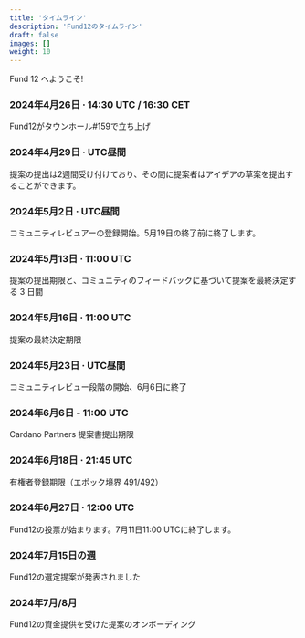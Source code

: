 ```yaml
---
title: 'タイムライン'
description: 'Fund12のタイムライン'
draft: false
images: []
weight: 10
---
```


Fund 12 へようこそ!

### 2024年4月26日 · 14:30 UTC / 16:30 CET

Fund12がタウンホール#159で立ち上げ

### 2024年4月29日 · UTC昼間

提案の提出は2週間受け付けており、その間に提案者はアイデアの草案を提出することができます。

### 2024年5月2日 · UTC昼間

コミュニティレビュアーの登録開始。5月19日の終了前に終了します。

### 2024年5月13日 · 11:00 UTC

提案の提出期限と、コミュニティのフィードバックに基づいて提案を最終決定する 3 日間

### 2024年5月16日 · 11:00 UTC

提案の最終決定期限

### 2024年5月23日 · UTC昼間

コミュニティレビュー段階の開始、6月6日に終了

### 2024年6月6日 - 11:00 UTC

Cardano Partners 提案書提出期限

### 2024年6月18日 · 21:45 UTC

有権者登録期限（エポック境界 491/492）

### 2024年6月27日 · 12:00 UTC

Fund12の投票が始まります。7月11日11:00 UTCに終了します。

### 2024年7月15日の週

Fund12の選定提案が発表されました

### 2024年7月/8月

Fund12の資金提供を受けた提案のオンボーディング
